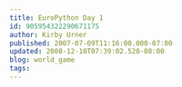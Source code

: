 ```yaml
---
title: EuroPython Day 1
id: 905954322290671175
author: Kirby Urner
published: 2007-07-09T11:16:00.000-07:00
updated: 2008-12-10T07:39:02.520-08:00
blog: world_game
tags: 
---
```


